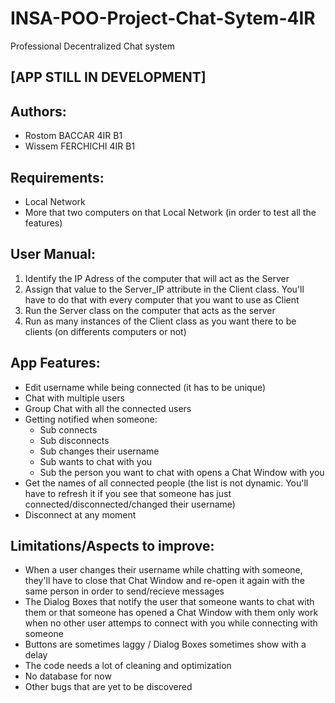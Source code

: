 # INSA-POO-Project-Chat-Sytem-4IR
Professional Decentralized Chat system

## [APP STILL IN DEVELOPMENT]

## Authors:
- Rostom BACCAR 4IR B1
- Wissem FERCHICHI 4IR B1

## Requirements:
- Local Network
- More that two computers on that Local Network (in order to test all the features)

## User Manual: 
1. Identify the IP Adress of the computer that will act as the Server
2. Assign that value to the Server_IP attribute in the Client class. You'll have to do that with every computer that you want to use as Client
3. Run the Server class on the computer that acts as the server
4. Run as many instances of the Client class as you want there to be clients (on differents computers or not)

## App Features:
- Edit username while being connected (it has to be unique)
- Chat with multiple users
- Group Chat with all the connected users
- Getting notified when someone:
  - Sub connects
  - Sub disconnects
  - Sub changes their username
  - Sub wants to chat with you
  - Sub the person you want to chat with opens a Chat Window with you
- Get the names of all connected people (the list is not dynamic. You'll have to refresh it if you see that someone has just connected/disconnected/changed their username)
- Disconnect at any moment

## Limitations/Aspects to improve:
- When a user changes their username while chatting with someone, they'll have to close that Chat Window and re-open it again with the same person in order to send/recieve messages
- The Dialog Boxes that notify the user that someone wants to chat with them or that someone has opened a Chat Window with them only work when no other user attemps to connect with you while connecting with someone
- Buttons are sometimes laggy / Dialog Boxes sometimes show with a delay
- The code needs a lot of cleaning and optimization
- No database for now
- Other bugs that are yet to be discovered

